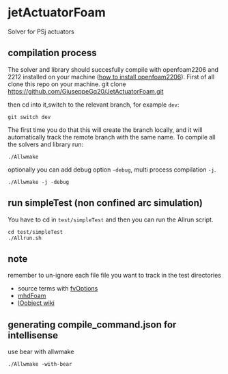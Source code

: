 # jetActuatorFoam
Solver for PSj actuators

## compilation process
The solver and library should succesfully compile with openfoam2206 and 2212 installed on your machine
([how to install openfoam2206](https://develop.openfoam.com/Development/openfoam/-/wikis/precompiled)).
First of all clone this repo on your machine.
    git clone https://github.com/GiuseppeGq20/JetActuatorFoam.git

then cd into it,switch to the relevant branch, for example `dev`:
    
    git switch dev

The first time you do that this will create the branch locally, and it will automatically
track the remote branch with the same name.
To compile all the solvers and library run:

    ./Allwmake

optionally you can add debug option `-debug`, multi process compilation `-j`.
    
    ./Allwmake -j -debug 

## run simpleTest (non confined arc simulation)
You have to cd in `test/simpleTest` and then you can run the Allrun script.
    
    cd test/simpleTest
    ./Allrun.sh

## note
remember to un-ignore each file file you want to track in the test directories

- source terms with [fvOptions](https://www.openfoam.com/documentation/guides/latest/doc/guide-fvoptions-sources.html)
- [mhdFoam](https://www.openfoam.com/documentation/tutorial-guide/2-incompressible-flow/2.3-magnetohydrodynamic-flow-of-a-liquid)
- [IOobject wiki](https://openfoamwiki.net/index.php/OpenFOAM_guide/Input_and_Output_operations_using_dictionaries_and_the_IOobject_class)

## generating compile_command.json for intellisense
use bear with allwmake
    
    ./Allwmake -with-bear

